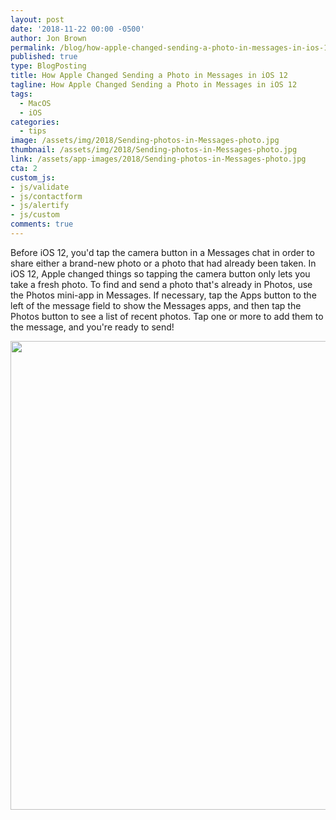 ```yaml
---
layout: post
date: '2018-11-22 00:00 -0500'
author: Jon Brown
permalink: /blog/how-apple-changed-sending-a-photo-in-messages-in-ios-12/
published: true
type: BlogPosting
title: How Apple Changed Sending a Photo in Messages in iOS 12
tagline: How Apple Changed Sending a Photo in Messages in iOS 12
tags:
  - MacOS
  - iOS
categories:
  - tips
image: /assets/img/2018/Sending-photos-in-Messages-photo.jpg
thumbnail: /assets/img/2018/Sending-photos-in-Messages-photo.jpg
link: /assets/app-images/2018/Sending-photos-in-Messages-photo.jpg
cta: 2
custom_js:
- js/validate
- js/contactform
- js/alertify
- js/custom
comments: true
---
```

Before iOS 12, you'd tap the camera button in a Messages chat in order
to share either a brand-new photo or a photo that had already been
taken. In iOS 12, Apple changed things so tapping the camera button only
lets you take a fresh photo. To find and send a photo that's already in
Photos, use the Photos mini-app in Messages. If necessary, tap the Apps
button to the left of the message field to show the Messages apps, and
then tap the Photos button to see a list of recent photos. Tap one or
more to add them to the message, and you're ready to send!

<img src="{{ site.site_cdn }}/assets/img/blog/2018/ios12photos/image2.png" class="img-fluid rounded m-2" width="750" />
